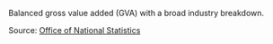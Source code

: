 Balanced gross value added (GVA) with a broad industry breakdown.

Source: <a href="https://www.ons.gov.uk/economy/grossvalueaddedgva/datasets/regionalgrossvalueaddedbalancedbylocalauthorityintheuk" target="_blank">Office of National Statistics</a>


